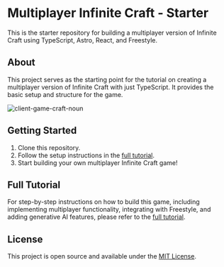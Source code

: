 # Multiplayer Infinite Craft - Starter

This is the starter repository for building a multiplayer version of Infinite Craft using TypeScript, Astro, React, and Freestyle.

## About

This project serves as the starting point for the tutorial on creating a multiplayer version of Infinite Craft with just TypeScript. It provides the basic setup and structure for the game.

![client-game-craft-noun](https://github.com/kevgug/multiplayer-infinite-craft-starter/assets/37193648/e33b712e-34e9-428f-8130-e91674a99618)


## Getting Started

1. Clone this repository.
2. Follow the setup instructions in the [full tutorial](https://blog.freestyle.dev/posts/multiplayer-infinite-craft).
3. Start building your own multiplayer Infinite Craft game!

## Full Tutorial

For step-by-step instructions on how to build this game, including implementing multiplayer functionality, integrating with Freestyle, and adding generative AI features, please refer to the [full tutorial](https://blog.freestyle.dev/posts/multiplayer-infinite-craft).

## License

This project is open source and available under the [MIT License](LICENSE).
